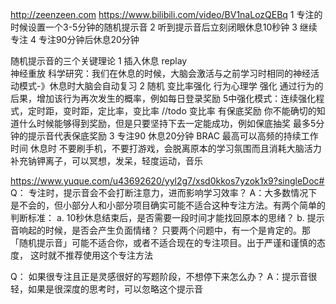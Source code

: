 
http://zeenzeen.com
https://www.bilibili.com/video/BV1naLozQEBq
1 专注的时候设置一个3-5分钟的随机提示音
2  听到提示音后立刻闭眼休息10秒钟
3  继续专注
4  专注90分钟后休息20分钟

随机提示音的三个关键理论
1 插入休息  replay      
   神经重放  科学研究：我们在休息的时候，大脑会激活与之前学习时相同的神经活动模式-》休息时大脑会自动复习
2 随机     变比率强化
  行为心理学 强化  通过行为的后果，增加该行为再次发生的概率，例如每日登录奖励
    5中强化模式：连续强化程式，定时距，变时距，定比率，变比率   //todo
      变比率 有保底奖励  你不能确切的知道什么时候能够得到奖励，但是只要坚持下去一定能成功，例如保底抽奖
         最多5分钟的提示音代表保底奖励
3 专注90 休息20分钟  BRAC
   最高可以高频的持续工作时间
   休息时 不要刷手机，不要打游戏，会脱离原本的学习氛围而且消耗大脑活力   补充钠钾离子，可以冥想，发呆，轻度运动，音乐


https://www.yuque.com/u43692620/yyl2g7/xsd0kkos7yzok1x9?singleDoc#
Q： 专注时，提示音会不会打断注意力，进而影响学习效率？
A：大多数情况下是不会的，但小部分人和小部分项目确实可能不适合这种专注方法。有两个简单的判断标准：
   a. 10秒休息结束后，是否需要一段时间才能找回原本的思绪？
   b. 提示音响起的时候，是否会产生负面情绪？
只要两个问题中，有一个是肯定的。那「随机提示音」可能不适合你，或者不适合现在的专注项目。出于严谨和谨慎的态度，
   这时就不推荐使用这个专注方法

Q： 如果很专注且正是灵感很好的写题阶段，不想停下来怎么办？
A：提示音很轻，如果是很深度的思考时，可以忽略这个提示音


